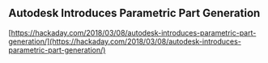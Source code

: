 ## Autodesk Introduces Parametric Part Generation
  
  [https://hackaday.com/2018/03/08/autodesk-introduces-parametric-part-generation/](https://hackaday.com/2018/03/08/autodesk-introduces-parametric-part-generation/)